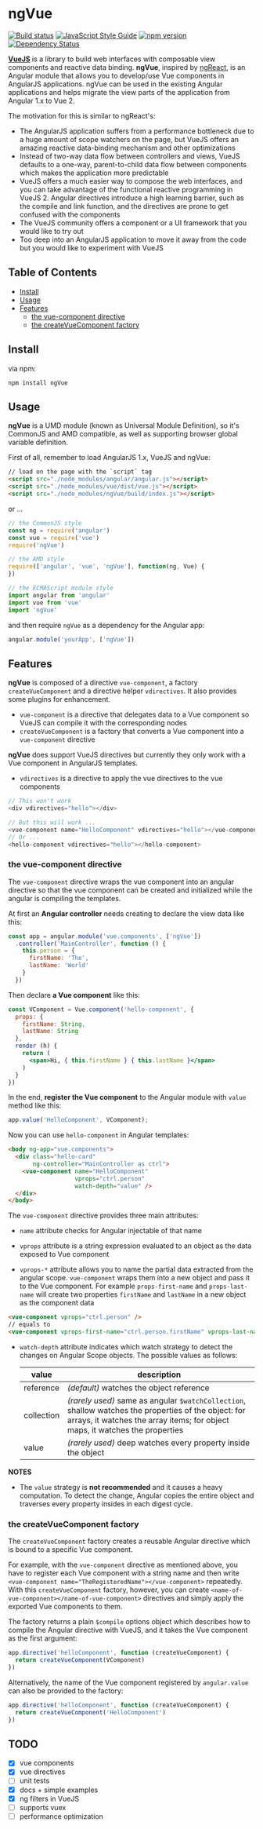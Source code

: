 # ngVue

[![Build status](https://api.travis-ci.org/ngVue/ngVue.svg)](https://travis-ci.org/ngVue/ngVue) [![JavaScript Style Guide](https://img.shields.io/badge/code%20style-standard-brightgreen.svg)](http://standardjs.com/) [![npm version](https://badge.fury.io/js/ngVue.svg)](https://badge.fury.io/js/ngVue) [![Dependency Status](https://david-dm.org/ngVue/ngVue.svg)](https://david-dm.org/ngVue/ngVue/)

[**VueJS**](https://vuejs.org/) is a library to build web interfaces with composable view components and reactive data binding. **ngVue**, inspired by [ngReact](https://github.com/ngReact/ngReact), is an Angular module that allows you to develop/use Vue components in AngularJS applications. ngVue can be used in the existing Angular applications and helps migrate the view parts of the application from Angular 1.x to Vue 2.

The motivation for this is similar to ngReact's:

- The AngularJS application suffers from a performance bottleneck due to a huge amount of scope watchers on the page, but VueJS offers an amazing reactive data-binding mechanism and other optimizations
- Instead of two-way data flow between controllers and views, VueJS defaults to a one-way, parent-to-child data flow between components which makes the application more predictable
- VueJS offers a much easier way to compose the web interfaces, and you can take advantage of the functional reactive programming in VueJS 2. Angular directives introduce a high learning barrier, such as the compile and link function, and the directives are prone to get confused with the components
- The VueJS community offers a component or a UI framework that you would like to try out
- Too deep into an AngularJS application to move it away from the code but you would like to experiment with VueJS

## Table of Contents

- [Install](#install)
- [Usage](#usage)
- [Features](#features)
	- [the vue-component directive](#the-vue-component-directive)
	- [the createVueComponent factory](#the-createvuecomponent-factory)

## Install

via npm:

```
npm install ngVue
```

## Usage

**ngVue** is a UMD module (known as Universal Module Definition), so it's CommonJS and AMD compatible, as well as supporting browser global variable definition.

First of all, remember to load AngularJS 1.x, VueJS and ngVue:

```html
// load on the page with the `script` tag
<script src="./node_modules/angular/angular.js"></script>
<script src="./node_modules/vue/dist/vue.js"></script>
<script src="./node_modules/ngVue/build/index.js"></script>
```

or ...

```javascript
// the CommonJS style
const ng = require('angular')
const vue = require('vue')
require('ngVue')

// the AMD style
require(['angular', 'vue', 'ngVue'], function(ng, Vue) {
})

// the ECMAScript module style
import angular from 'angular'
import vue from 'vue'
import 'ngVue'
```

and then require `ngVue` as a dependency for the Angular app:

```javascript
angular.module('yourApp', ['ngVue'])
```

## Features

**ngVue** is composed of a directive `vue-component`, a factory `createVueComponent` and a directive helper `vdirectives`. It also provides some plugins for enhancement.

- `vue-component` is a directive that delegates data to a Vue component so VueJS can compile it with the corresponding nodes
- `createVueComponent` is a factory that converts a Vue component into a `vue-component` directive

**ngVue** does support VueJS directives but currently they only work with a Vue component in AngularJS templates.

- `vdirectives` is a directive to apply the vue directives to the vue components

```javascript
// This won't work
<div vdirectives="hello"></div>

// But this will work ...
<vue-component name="HelloComponent" vdirectives="hello"></vue-component>
// Or ...
<hello-component vdirectives="hello"></hello-component>
```

### the vue-component directive

The `vue-component` directive wraps the vue component into an angular directive so that the vue component can be created and initialized while the angular is compiling the templates.

At first an **Angular controller** needs creating to declare the view data like this:

```javascript
const app = angular.module('vue.components', ['ngVue'])
  .controller('MainController', function () {
    this.person = {
      firstName: 'The',
      lastName: 'World'
    }
  })
```

Then declare **a Vue component** like this:

```jsx
const VComponent = Vue.component('hello-component', {
  props: {
    firstName: String,
    lastName: String
  },
  render (h) {
    return (
      <span>Hi, { this.firstName } { this.lastName }</span>
    )
  }
})
```

In the end, **register the Vue component** to the Angular module with `value` method like this:

```javascript
app.value('HelloComponent', VComponent);
```

Now you can use `hello-component` in Angular templates:

```html
<body ng-app="vue.components">
  <div class="hello-card"
       ng-controller="MainController as ctrl">
    <vue-component name="HelloComponent"
                   vprops="ctrl.person"
                   watch-depth="value" />
  </div>
</body>
```

The `vue-component` directive provides three main attributes:

- `name` attribute checks for Angular injectable of that name

- `vprops` attribute is a string expression evaluated to an object as the data exposed to Vue component

- `vprops-*` attribute allows you to name the partial data extracted from the angular scope. `vue-component` wraps them into a new object and pass it to the Vue component. For example `props-first-name` and `props-last-name` will create two properties `firstName` and `lastName` in a new object as the component data

```html
<vue-component vprops="ctrl.person" />
// equals to
<vue-component vprops-first-name="ctrl.person.firstName" vprops-last-name="ctrl.person.lastName" />
```

- `watch-depth` attribute indicates which watch strategy to detect the changes on Angular Scope objects. The possible values as follows:

  | value                 | description                              |
  | --------------------- | ---------------------------------------- |
  | reference | *(default)* watches the object reference             |
  | collection            | *(rarely used)* same as angular `$watchCollection`, shallow watches the properties of the object: for arrays, it watches the array items; for object maps, it watches the properties |
  | value                 | *(rarely used)* deep watches every property inside the object |

**NOTES**

- The `value` strategy is **not recommended** and it causes a heavy computation. To detect the change, Angular copies the entire object and traverses every property insides in each digest cycle.

### the createVueComponent factory

The `createVueComponent` factory creates a reusable Angular directive which is bound to a specific Vue component.

For example, with the `vue-component` directive as mentioned above, you have to register each Vue component with a string name and then write `<vue-component name="TheRegisteredName"></vue-component>` repeatedly. With this `createVueComponent` factory, however, you can create `<name-of-vue-component></name-of-vue-component>` directives and simply apply the exported Vue components to them.

The factory returns a plain `$compile` options object which describes how to compile the Angular directive with VueJS, and it takes the Vue component as the first argument:

```javascript
app.directive('helloComponent', function (createVueComponent) {
  return createVueComponent(VComponent)
})
```

Alternatively, the name of the Vue component registered by `angular.value` can also be provided to the factory:

```javascript
app.directive('helloComponent', function (createVueComponent) {
  return createVueComponent('HelloComponent')
})
```

## TODO

- [x] vue components
- [x] vue directives
- [ ] unit tests
- [x] docs + simple examples
- [x] ng filters in VueJS
- [ ] supports vuex
- [ ] performance optimization
